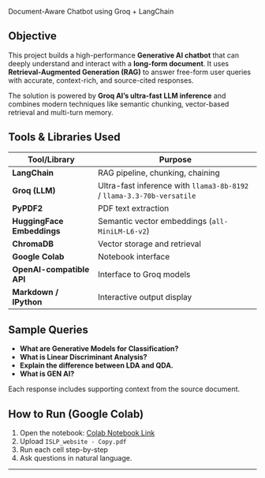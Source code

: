 Document-Aware Chatbot using Groq + LangChain

## Objective

This project builds a high-performance **Generative AI chatbot** that can deeply understand and interact with a **long-form document**. It uses **Retrieval-Augmented Generation (RAG)** to answer free-form user queries with accurate, context-rich, and source-cited responses.

The solution is powered by **Groq AI’s ultra-fast LLM inference** and combines modern techniques like semantic chunking, vector-based retrieval and multi-turn memory.

## Tools & Libraries Used

| Tool/Library         | Purpose |
|----------------------|---------|
| **LangChain**        | RAG pipeline, chunking, chaining |
| **Groq (LLM)**       | Ultra-fast inference with `llama3-8b-8192` / `llama-3.3-70b-versatile` |
| **PyPDF2**           | PDF text extraction |
| **HuggingFace Embeddings** | Semantic vector embeddings (`all-MiniLM-L6-v2`) |
| **ChromaDB**         | Vector storage and retrieval |
| **Google Colab**     | Notebook interface |
| **OpenAI-compatible API** | Interface to Groq models |
| **Markdown / IPython** | Interactive output display |



## Sample Queries

- **What are Generative Models for Classification?**
- **What is Linear Discriminant Analysis?**
- **Explain the difference between LDA and QDA.**
- **What is GEN AI?**

Each response includes supporting context from the source document.


## How to Run (Google Colab)

1. Open the notebook: [Colab Notebook Link](https://colab.research.google.com/drive/1E4tLvqGsf9UCuP6BGZi4IJN4Zs9ibJAp?usp=sharing)
2. Upload `ISLP_website - Copy.pdf`
3. Run each cell step-by-step
4. Ask questions in natural language.

---
